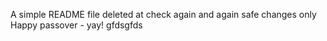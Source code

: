 A simple README file
deleted at
check again
and again
safe changes only
Happy passover - yay!
gfdsgfds
